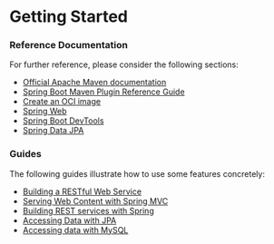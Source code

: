 # Getting Started

### Reference Documentation
For further reference, please consider the following sections:

* [Official Apache Maven documentation](https://maven.apache.org/guides/index.html)
* [Spring Boot Maven Plugin Reference Guide](https://docs.spring.io/spring-boot/docs/2.6.12/maven-plugin/reference/html/)
* [Create an OCI image](https://docs.spring.io/spring-boot/docs/2.6.12/maven-plugin/reference/html/#build-image)
* [Spring Web](https://docs.spring.io/spring-boot/docs/2.6.12/reference/htmlsingle/#web)
* [Spring Boot DevTools](https://docs.spring.io/spring-boot/docs/2.6.12/reference/htmlsingle/#using.devtools)
* [Spring Data JPA](https://docs.spring.io/spring-boot/docs/2.6.12/reference/htmlsingle/#data.sql.jpa-and-spring-data)

### Guides
The following guides illustrate how to use some features concretely:

* [Building a RESTful Web Service](https://spring.io/guides/gs/rest-service/)
* [Serving Web Content with Spring MVC](https://spring.io/guides/gs/serving-web-content/)
* [Building REST services with Spring](https://spring.io/guides/tutorials/rest/)
* [Accessing Data with JPA](https://spring.io/guides/gs/accessing-data-jpa/)
* [Accessing data with MySQL](https://spring.io/guides/gs/accessing-data-mysql/)

